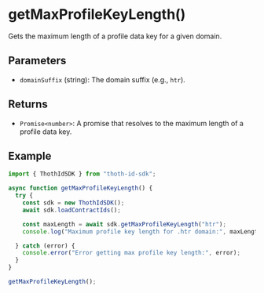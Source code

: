 # getMaxProfileKeyLength()

Gets the maximum length of a profile data key for a given domain.

## Parameters

- `domainSuffix` (string): The domain suffix (e.g., `htr`).

## Returns

- `Promise<number>`: A promise that resolves to the maximum length of a profile data key.

## Example

```typescript
import { ThothIdSDK } from "thoth-id-sdk";

async function getMaxProfileKeyLength() {
  try {
    const sdk = new ThothIdSDK();
    await sdk.loadContractIds();

    const maxLength = await sdk.getMaxProfileKeyLength("htr");
    console.log("Maximum profile key length for .htr domain:", maxLength);

  } catch (error) {
    console.error("Error getting max profile key length:", error);
  }
}

getMaxProfileKeyLength();
```
